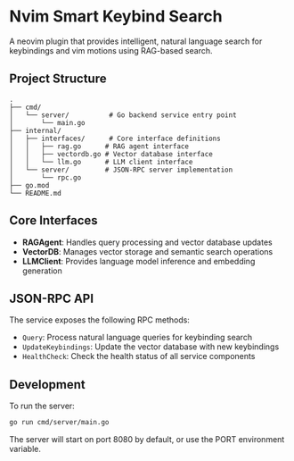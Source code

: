 # Nvim Smart Keybind Search

A neovim plugin that provides intelligent, natural language search for keybindings and vim motions using RAG-based search.

## Project Structure

```
.
├── cmd/
│   └── server/          # Go backend service entry point
│       └── main.go
├── internal/
│   ├── interfaces/      # Core interface definitions
│   │   ├── rag.go      # RAG agent interface
│   │   ├── vectordb.go # Vector database interface
│   │   └── llm.go      # LLM client interface
│   └── server/         # JSON-RPC server implementation
│       └── rpc.go
├── go.mod
└── README.md
```

## Core Interfaces

- **RAGAgent**: Handles query processing and vector database updates
- **VectorDB**: Manages vector storage and semantic search operations  
- **LLMClient**: Provides language model inference and embedding generation

## JSON-RPC API

The service exposes the following RPC methods:

- `Query`: Process natural language queries for keybinding search
- `UpdateKeybindings`: Update the vector database with new keybindings
- `HealthCheck`: Check the health status of all service components

## Development

To run the server:

```bash
go run cmd/server/main.go
```

The server will start on port 8080 by default, or use the PORT environment variable.